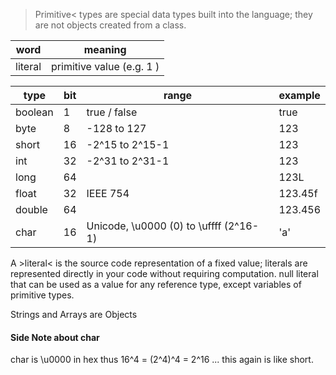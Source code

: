 
  
  >Primitive< types are special data types built into the language; 
  they are not objects created from a class.
  
  word | meaning
  ---|----
  literal | primitive value (e.g. 1 )
  								
  
   type  |  bit |  range | example 
  ----|----| ---| ---
  boolean | 1 | true / false | true
  byte |  8 | -128 to 127  | 123
  short | 16 | -2^15 to 2^15-1 | 123
  int | 32 | -2^31 to 2^31-1	| 123
  long	|	64			|			|	123L
  float|	32		|IEEE 754		|	123.45f
  double|	64		|			|		123.456
  char	|	16		|Unicode, \u0000 (0) to \uffff (2^16-1) 	|	'a'
  
  
  A >literal< is the source code representation of a fixed value; 
  literals are represented directly in your code without requiring computation.
  null literal that can be used as a value for any reference type, 
  except variables of primitive types.
 
  Strings and Arrays are Objects
	 
	 
	 
  #### Side Note about char
  char is \u0000 in hex thus 16^4 = (2^4)^4 = 2^16 ... this again is like short.  